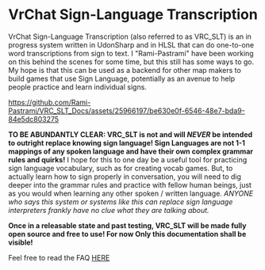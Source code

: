 # VrChat Sign-Language Transcription

VrChat Sign-Language Transcription (also referred to as VRC_SLT) is an in progress system written in UdonSharp and in HLSL that can do one-to-one word transcriptions from sign to text. I "Rami-Pastrami" have been working on this behind the scenes for some time, but this still has some ways to go. My hope is that this can be used as a backend for other map makers to build games that use Sign Language, potentially as an avenue to help people practice and learn individual signs. 

https://github.com/Rami-Pastrami/VRC_SLT_Docs/assets/25966197/be630e0f-6546-48e7-bda9-84e5dc803275

**TO BE ABUNDANTLY CLEAR: VRC_SLT is not and will _NEVER_ be intended to outright replace knowing sign language! Sign Languages are not 1-1 mappings of any spoken language and have their own complex grammar rules and quirks!**
I hope for this to one day be a useful tool for practicing sign language vocabulary, such as for creating vocab games. But, to actually learn how to sign properly in conversation, you will need to dig deeper into the grammar rules and practice with fellow human beings, just as you would when learning any other spoken / written language. _ANYONE who says this system or systems like this can replace sign language interpreters frankly have no clue what they are talking about._

**Once in a releasable state and past testing, VRC_SLT will be made fully open source and free to use! For now Only this documentation shall be visible!**

Feel free to read the FAQ [HERE](https://github.com/Rami-Pastrami/VRC_SLT_Docs/blob/main/docs/FAQ.md)
